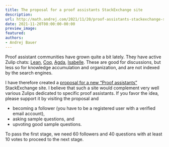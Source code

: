 ```yaml
---
title: The proposal for a proof assistants StackExchange site
description:
url: http://math.andrej.com/2021/11/20/proof-assistants-stackexchange-site/
date: 2021-11-20T08:00:00-00:00
preview_image:
featured:
authors:
- Andrej Bauer
---
```


<p>Proof assistant communities have grown quite a bit lately. They have active Zulip chats: <a href="https://leanprover.zulipchat.com/">Lean</a>, <a href="https://coq.zulipchat.com/">Coq</a>, <a href="https://agda.zulipchat.com/">Agda</a>, <a href="https://isabelle.zulipchat.com/">Isabelle</a>. These are good for discussions, but less so for knowledge accumulation and organization, and are not indexed by the search engines.</p>

<p>I have therefore created a <a href="https://area51.stackexchange.com/proposals/126242/proof-assistants?referrer=YjczN2ZjMzMyYWRkYjYwOTMzMzJhMjRmZDNiZDJkZGQ1ZGE4MzFiZWQ3YzRlMjYzMzdiMTMxZTBkOTg1ZWNkMdt2-If5yCiayS9kTjQT0iElh8l0mRnZ3CnkNXRmWJGq0">proposal for a new &ldquo;Proof assistants&rdquo;</a> StackExchange site. I believe that such a site would complement very well various Zulips dedicated to specific proof assistants. If you favor the idea, please support it by visiting the proposal and</p>

<ul>
  <li>becoming a follower (you have to be a registered user with a verified email account),</li>
  <li>asking sample questions, and</li>
  <li>upvoting good sample questions.</li>
</ul>

<p>To pass the first stage, we need 60 followers and 40 questions with at least 10 votes to proceed to the next stage.</p>
